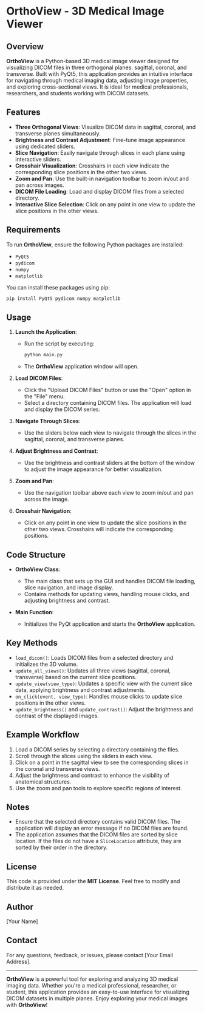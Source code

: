 # OrthoView - 3D Medical Image Viewer 

## Overview
**OrthoView** is a Python-based 3D medical image viewer designed for visualizing DICOM files in three orthogonal planes: sagittal, coronal, and transverse. Built with PyQt5, this application provides an intuitive interface for navigating through medical imaging data, adjusting image properties, and exploring cross-sectional views. It is ideal for medical professionals, researchers, and students working with DICOM datasets.

## Features
- **Three Orthogonal Views**: Visualize DICOM data in sagittal, coronal, and transverse planes simultaneously.
- **Brightness and Contrast Adjustment**: Fine-tune image appearance using dedicated sliders.
- **Slice Navigation**: Easily navigate through slices in each plane using interactive sliders.
- **Crosshair Visualization**: Crosshairs in each view indicate the corresponding slice positions in the other two views.
- **Zoom and Pan**: Use the built-in navigation toolbar to zoom in/out and pan across images.
- **DICOM File Loading**: Load and display DICOM files from a selected directory.
- **Interactive Slice Selection**: Click on any point in one view to update the slice positions in the other views.

## Requirements
To run **OrthoView**, ensure the following Python packages are installed:
- `PyQt5`
- `pydicom`
- `numpy`
- `matplotlib`

You can install these packages using pip:
```bash
pip install PyQt5 pydicom numpy matplotlib
```

## Usage
1. **Launch the Application**:
   - Run the script by executing:
     ```bash
     python main.py
     ```
   - The **OrthoView** application window will open.

2. **Load DICOM Files**:
   - Click the "Upload DICOM Files" button or use the "Open" option in the "File" menu.
   - Select a directory containing DICOM files. The application will load and display the DICOM series.

3. **Navigate Through Slices**:
   - Use the sliders below each view to navigate through the slices in the sagittal, coronal, and transverse planes.

4. **Adjust Brightness and Contrast**:
   - Use the brightness and contrast sliders at the bottom of the window to adjust the image appearance for better visualization.

5. **Zoom and Pan**:
   - Use the navigation toolbar above each view to zoom in/out and pan across the image.

6. **Crosshair Navigation**:
   - Click on any point in one view to update the slice positions in the other two views. Crosshairs will indicate the corresponding positions.

## Code Structure
- **OrthoView Class**:
  - The main class that sets up the GUI and handles DICOM file loading, slice navigation, and image display.
  - Contains methods for updating views, handling mouse clicks, and adjusting brightness and contrast.

- **Main Function**:
  - Initializes the PyQt application and starts the **OrthoView** application.

## Key Methods
- `load_dicom()`: Loads DICOM files from a selected directory and initializes the 3D volume.
- `update_all_views()`: Updates all three views (sagittal, coronal, transverse) based on the current slice positions.
- `update_view(view_type)`: Updates a specific view with the current slice data, applying brightness and contrast adjustments.
- `on_click(event, view_type)`: Handles mouse clicks to update slice positions in the other views.
- `update_brightness()` and `update_contrast()`: Adjust the brightness and contrast of the displayed images.

## Example Workflow
1. Load a DICOM series by selecting a directory containing the files.
2. Scroll through the slices using the sliders in each view.
3. Click on a point in the sagittal view to see the corresponding slices in the coronal and transverse views.
4. Adjust the brightness and contrast to enhance the visibility of anatomical structures.
5. Use the zoom and pan tools to explore specific regions of interest.

## Notes
- Ensure that the selected directory contains valid DICOM files. The application will display an error message if no DICOM files are found.
- The application assumes that the DICOM files are sorted by slice location. If the files do not have a `SliceLocation` attribute, they are sorted by their order in the directory.

## License
This code is provided under the **MIT License**. Feel free to modify and distribute it as needed.

## Author
[Your Name]

## Contact
For any questions, feedback, or issues, please contact [Your Email Address].

---

**OrthoView** is a powerful tool for exploring and analyzing 3D medical imaging data. Whether you're a medical professional, researcher, or student, this application provides an easy-to-use interface for visualizing DICOM datasets in multiple planes. Enjoy exploring your medical images with **OrthoView**!
